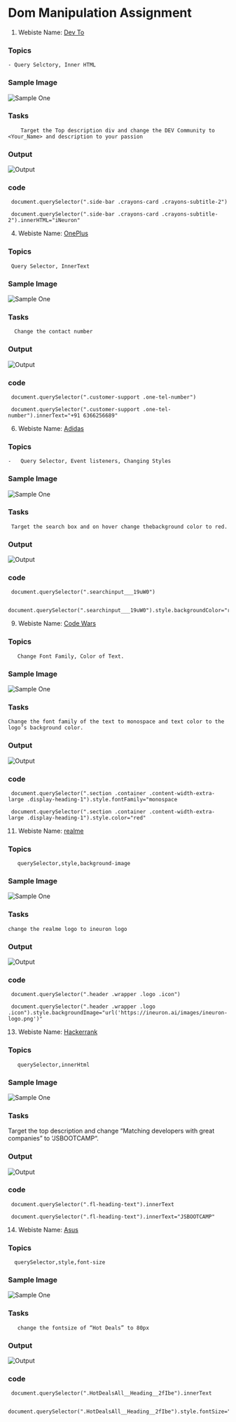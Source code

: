 # Dom Manipulation Assignment

1. Webiste Name: [Dev To](https://dev.to/)

### Topics

    - Query Selctory, Inner HTML

### Sample Image

![Sample One](./Pic1.png)

### Tasks

        Target the Top description div and change the DEV Community to <Your_Name> and description to your passion

### Output

![Output](./Pic2.png)

### code 

     document.querySelector(".side-bar .crayons-card .crayons-subtitle-2")

     document.querySelector(".side-bar .crayons-card .crayons-subtitle-2").innerHTML="iNeuron"



4. Webiste Name: [OnePlus](https://www.oneplus.in/support)

### Topics

     Query Selector, InnerText

### Sample Image

![Sample One](./Pic6.png)

### Tasks

      Change the contact number

### Output

![Output](./Pic7.png)

### code 

     document.querySelector(".customer-support .one-tel-number")

     document.querySelector(".customer-support .one-tel-number").innerText="+91 6366256689"



6. Webiste Name: [Adidas](https://www.adidas.co.in/)

### Topics

    -   Query Selector, Event listeners, Changing Styles

### Sample Image

![Sample One](./Pic10.png)

### Tasks

     Target the search box and on hover change thebackground color to red.

### Output

![Output](./Pic11.png)

### code

     document.querySelector(".searchinput___19uW0")

     document.querySelector(".searchinput___19uW0").style.backgroundColor="red"



9. Webiste Name: [Code Wars](https://www.codewars.com/)

### Topics

       Change Font Family, Color of Text.

### Sample Image

![Sample One](./Pic16.png)

### Tasks

    Change the font family of the text to monospace and text color to the logo’s background color.

### Output

![Output](./Pic17.png)

### code

     document.querySelector(".section .container .content-width-extra-large .display-heading-1").style.fontFamily="monospace

     document.querySelector(".section .container .content-width-extra-large .display-heading-1").style.color="red"



11. Webiste Name: [realme](https://www.realme.com/in/)

### Topics

       querySelector,style,background-image

### Sample Image

![Sample One](./Pic20.png)

### Tasks

    change the realme logo to ineuron logo

### Output

![Output](./Pic21.png)

### code

     document.querySelector(".header .wrapper .logo .icon")

     document.querySelector(".header .wrapper .logo .icon").style.backgroundImage="url('https://ineuron.ai/images/ineuron-logo.png')"



13. Webiste Name: [Hackerrank](https://www.hackerrank.com/)

### Topics

       querySelector,innerHtml

### Sample Image

![Sample One](./Pic24.png)

### Tasks

Target the top description and change “Matching developers with great companies” to ‘JSBOOTCAMP“.

### Output

![Output](./Pic25.png)

### code

     document.querySelector(".fl-heading-text").innerText

     document.querySelector(".fl-heading-text").innerText="JSBOOTCAMP"



14. Webiste Name: [Asus](https://www.asus.com/in/)

### Topics

      querySelector,style,font-size

### Sample Image

![Sample One](./Pic26.png)

### Tasks

       change the fontsize of “Hot Deals” to 80px

### Output

![Output](./Pic27.png)

### code

     document.querySelector(".HotDealsAll__Heading__2fIbe").innerText

     document.querySelector(".HotDealsAll__Heading__2fIbe").style.fontSize="80px"